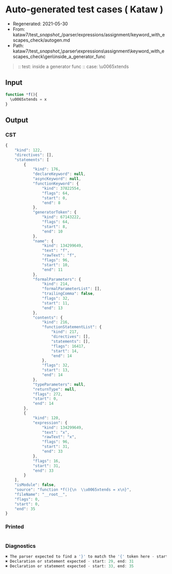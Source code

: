 # Auto-generated test cases ( Kataw )
- Regenerated: 2021-05-30
- From: kataw7/test\__snapshot__/parser/expressions/assignment/keyword_with_escapes_check/autogen.md
- Path: kataw7/test\__snapshot__\parser\expressions\assignment\keyword_with_escapes_check\gen\inside_a_generator_func
> :: test: inside a generator func
> :: case: \u0065xtends
## Input

`````js
function *f(){
  \u0065xtends = x
}
`````
## Output

### CST

```javascript
{
    "kind": 122,
    "directives": [],
    "statements": [
        {
            "kind": 176,
            "declareKeyword": null,
            "asyncKeyword": null,
            "functionKeyword": {
                "kind": 37822554,
                "flags": 64,
                "start": 0,
                "end": 8
            },
            "generatorToken": {
                "kind": 67143222,
                "flags": 64,
                "start": 8,
                "end": 10
            },
            "name": {
                "kind": 134299649,
                "text": "f",
                "rawText": "f",
                "flags": 96,
                "start": 10,
                "end": 11
            },
            "formalParameters": {
                "kind": 214,
                "formalParameterList": [],
                "trailingComma": false,
                "flags": 32,
                "start": 11,
                "end": 13
            },
            "contents": {
                "kind": 216,
                "functionStatementList": {
                    "kind": 217,
                    "directives": [],
                    "statements": [],
                    "flags": 16417,
                    "start": 14,
                    "end": 14
                },
                "flags": 32,
                "start": 13,
                "end": 14
            },
            "typeParameters": null,
            "returnType": null,
            "flags": 272,
            "start": 0,
            "end": 14
        },
        {
            "kind": 120,
            "expression": {
                "kind": 134299649,
                "text": "x",
                "rawText": "x",
                "flags": 96,
                "start": 31,
                "end": 33
            },
            "flags": 16,
            "start": 31,
            "end": 33
        }
    ],
    "isModule": false,
    "source": "function *f(){\n  \\u0065xtends = x\n}",
    "fileName": "__root__",
    "flags": 0,
    "start": 0,
    "end": 35
}
```

### Printed

```javascript

```

### Diagnostics

```javascript
✖ The parser expected to find a '}' to match the '{' token here - start: 14, end: 29
✖ Declaration or statement expected - start: 29, end: 31
✖ Declaration or statement expected - start: 33, end: 35

```

